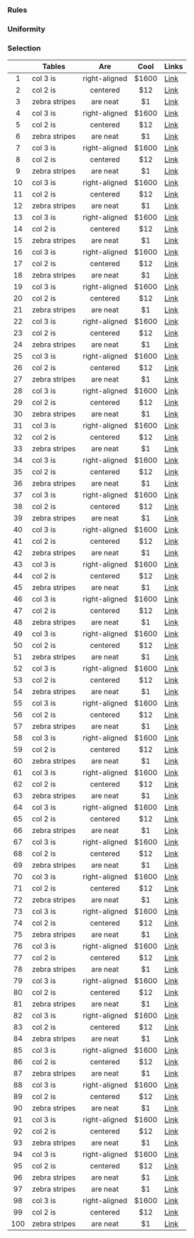 ### Rules

### Uniformity


### Selection

|    | Tables        | Are           | Cool  | Links |
|:--:| ------------- |:-------------:|:-----:|-------|
|1   |col 3 is      | right-aligned | $1600  |[Link](http://google.com)|
|2   |col 2 is      | centered      |   $12  |[Link](http://google.com)|
|3   |zebra stripes | are neat      |    $1  |[Link](http://google.com)|
|4   |col 3 is      | right-aligned | $1600  |[Link](http://google.com)|
|5   |col 2 is      | centered      |   $12  |[Link](http://google.com)|
|6   |zebra stripes | are neat      |    $1  |[Link](http://google.com)|
|7   |col 3 is      | right-aligned | $1600  |[Link](http://google.com)|
|8   |col 2 is      | centered      |   $12  |[Link](http://google.com)|
|9   |zebra stripes | are neat      |    $1  |[Link](http://google.com)|
|10  |col 3 is      | right-aligned | $1600  |[Link](http://google.com)|
|11  |col 2 is      | centered      |   $12  |[Link](http://google.com)|
|12  |zebra stripes | are neat      |    $1  |[Link](http://google.com)|
|13  |col 3 is      | right-aligned | $1600  |[Link](http://google.com)|
|14  |col 2 is      | centered      |   $12  |[Link](http://google.com)|
|15  |zebra stripes | are neat      |    $1  |[Link](http://google.com)|
|16  |col 3 is      | right-aligned | $1600  |[Link](http://google.com)|
|17  |col 2 is      | centered      |   $12  |[Link](http://google.com)|
|18  |zebra stripes | are neat      |    $1  |[Link](http://google.com)|
|19  |col 3 is      | right-aligned | $1600  |[Link](http://google.com)|
|20  |col 2 is      | centered      |   $12  |[Link](http://google.com)|
|21  |zebra stripes | are neat      |    $1  |[Link](http://google.com)|
|22  |col 3 is      | right-aligned | $1600  |[Link](http://google.com)|
|23  |col 2 is      | centered      |   $12  |[Link](http://google.com)|
|24  |zebra stripes | are neat      |    $1  |[Link](http://google.com)|
|25  |col 3 is      | right-aligned | $1600  |[Link](http://google.com)|
|26  |col 2 is      | centered      |   $12  |[Link](http://google.com)|
|27  |zebra stripes | are neat      |    $1  |[Link](http://google.com)|
|28  |col 3 is      | right-aligned | $1600  |[Link](http://google.com)|
|29  |col 2 is      | centered      |   $12  |[Link](http://google.com)|
|30  |zebra stripes | are neat      |    $1  |[Link](http://google.com)|
|31  |col 3 is      | right-aligned | $1600  |[Link](http://google.com)|
|32  |col 2 is      | centered      |   $12  |[Link](http://google.com)|
|33  |zebra stripes | are neat      |    $1  |[Link](http://google.com)|
|34  |col 3 is      | right-aligned | $1600  |[Link](http://google.com)|
|35  |col 2 is      | centered      |   $12  |[Link](http://google.com)|
|36  |zebra stripes | are neat      |    $1  |[Link](http://google.com)|
|37  |col 3 is      | right-aligned | $1600  |[Link](http://google.com)|
|38  |col 2 is      | centered      |   $12  |[Link](http://google.com)|
|39  |zebra stripes | are neat      |    $1  |[Link](http://google.com)|
|40  |col 3 is      | right-aligned | $1600  |[Link](http://google.com)|
|41  |col 2 is      | centered      |   $12  |[Link](http://google.com)|
|42  |zebra stripes | are neat      |    $1  |[Link](http://google.com)|
|43  |col 3 is      | right-aligned | $1600  |[Link](http://google.com)|
|44  |col 2 is      | centered      |   $12  |[Link](http://google.com)|
|45  |zebra stripes | are neat      |    $1  |[Link](http://google.com)|
|46  |col 3 is      | right-aligned | $1600  |[Link](http://google.com)|
|47  |col 2 is      | centered      |   $12  |[Link](http://google.com)|
|48  |zebra stripes | are neat      |    $1  |[Link](http://google.com)|
|49  |col 3 is      | right-aligned | $1600  |[Link](http://google.com)|
|50  |col 2 is      | centered      |   $12  |[Link](http://google.com)|
|51  |zebra stripes | are neat      |    $1  |[Link](http://google.com)|
|52  |col 3 is      | right-aligned | $1600  |[Link](http://google.com)|
|53  |col 2 is      | centered      |   $12  |[Link](http://google.com)|
|54  |zebra stripes | are neat      |    $1  |[Link](http://google.com)|
|55  |col 3 is      | right-aligned | $1600  |[Link](http://google.com)|
|56  |col 2 is      | centered      |   $12  |[Link](http://google.com)|
|57  |zebra stripes | are neat      |    $1  |[Link](http://google.com)|
|58  |col 3 is      | right-aligned | $1600  |[Link](http://google.com)|
|59  |col 2 is      | centered      |   $12  |[Link](http://google.com)|
|60  |zebra stripes | are neat      |    $1  |[Link](http://google.com)|
|61  |col 3 is      | right-aligned | $1600  |[Link](http://google.com)|
|62  |col 2 is      | centered      |   $12  |[Link](http://google.com)|
|63  |zebra stripes | are neat      |    $1  |[Link](http://google.com)|
|64  |col 3 is      | right-aligned | $1600  |[Link](http://google.com)|
|65  |col 2 is      | centered      |   $12  |[Link](http://google.com)|
|66  |zebra stripes | are neat      |    $1  |[Link](http://google.com)|
|67  |col 3 is      | right-aligned | $1600  |[Link](http://google.com)|
|68  |col 2 is      | centered      |   $12  |[Link](http://google.com)|
|69  |zebra stripes | are neat      |    $1  |[Link](http://google.com)|
|70  |col 3 is      | right-aligned | $1600  |[Link](http://google.com)|
|71  |col 2 is      | centered      |   $12  |[Link](http://google.com)|
|72  |zebra stripes | are neat      |    $1  |[Link](http://google.com)|
|73  |col 3 is      | right-aligned | $1600  |[Link](http://google.com)|
|74  |col 2 is      | centered      |   $12  |[Link](http://google.com)|
|75  |zebra stripes | are neat      |    $1  |[Link](http://google.com)|
|76  |col 3 is      | right-aligned | $1600  |[Link](http://google.com)|
|77  |col 2 is      | centered      |   $12  |[Link](http://google.com)|
|78  |zebra stripes | are neat      |    $1  |[Link](http://google.com)|
|79  |col 3 is      | right-aligned | $1600  |[Link](http://google.com)|
|80  |col 2 is      | centered      |   $12  |[Link](http://google.com)|
|81  |zebra stripes | are neat      |    $1  |[Link](http://google.com)|
|82  |col 3 is      | right-aligned | $1600  |[Link](http://google.com)|
|83  |col 2 is      | centered      |   $12  |[Link](http://google.com)|
|84  |zebra stripes | are neat      |    $1  |[Link](http://google.com)|
|85  |col 3 is      | right-aligned | $1600  |[Link](http://google.com)|
|86  |col 2 is      | centered      |   $12  |[Link](http://google.com)|
|87  |zebra stripes | are neat      |    $1  |[Link](http://google.com)|
|88  |col 3 is      | right-aligned | $1600  |[Link](http://google.com)|
|89  |col 2 is      | centered      |   $12  |[Link](http://google.com)|
|90  |zebra stripes | are neat      |    $1  |[Link](http://google.com)|
|91  |col 3 is      | right-aligned | $1600  |[Link](http://google.com)|
|92  |col 2 is      | centered      |   $12  |[Link](http://google.com)|
|93  |zebra stripes | are neat      |    $1  |[Link](http://google.com)|
|94  |col 3 is      | right-aligned | $1600  |[Link](http://google.com)|
|95  |col 2 is      | centered      |   $12  |[Link](http://google.com)|
|96  |zebra stripes | are neat      |    $1  |[Link](http://google.com)|
|97  |zebra stripes | are neat      |    $1  |[Link](http://google.com)|
|98  |col 3 is      | right-aligned | $1600  |[Link](http://google.com)|
|99  |col 2 is      | centered      |   $12  |[Link](http://google.com)|
|100 |zebra stripes | are neat      |    $1  |[Link](http://google.com)|


